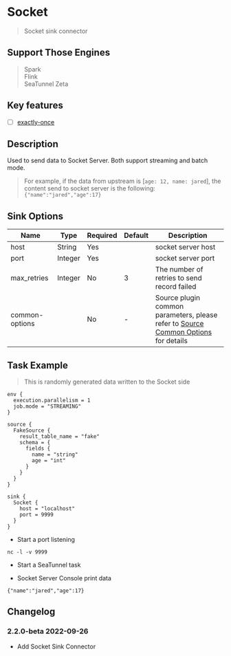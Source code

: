 # Socket

> Socket sink connector

## Support Those Engines

> Spark<br/>
> Flink<br/>
> SeaTunnel Zeta<br/>

## Key features

- [ ] [exactly-once](../../concept/connector-v2-features.md)

## Description

Used to send data to Socket Server. Both support streaming and batch mode.

> For example, if the data from upstream is [`age: 12, name: jared`], the content send to socket server is the following: `{"name":"jared","age":17}`

## Sink Options

|      Name      |  Type   | Required | Default |                                               Description                                               |
|----------------|---------|----------|---------|---------------------------------------------------------------------------------------------------------|
| host           | String  | Yes      |         | socket server host                                                                                      |
| port           | Integer | Yes      |         | socket server port                                                                                      |
| max_retries    | Integer | No       | 3       | The number of retries to send record failed                                                             |
| common-options |         | No       | -       | Source plugin common parameters, please refer to [Source Common Options](common-options.md) for details |

## Task Example

> This is randomly generated data written to the Socket side

```hocon
env {
  execution.parallelism = 1
  job.mode = "STREAMING"
}

source {
  FakeSource {
    result_table_name = "fake"
    schema = {
      fields {
        name = "string"
        age = "int"
      }
    }
  }
}

sink {
  Socket {
    host = "localhost"
    port = 9999
  }
}
```

* Start a port listening

```shell
nc -l -v 9999
```

* Start a SeaTunnel task

* Socket Server Console print data

```text
{"name":"jared","age":17}
```

## Changelog

### 2.2.0-beta 2022-09-26

- Add Socket Sink Connector

